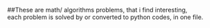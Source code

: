 ##These are math/ algorithms problems, that i find interesting,   
each problem is solved by or converted to python codes, in one file.
 